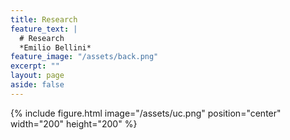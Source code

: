 ```yaml
---
title: Research
feature_text: |
  # Research
  *Emilio Bellini*
feature_image: "/assets/back.png"
excerpt: ""
layout: page
aside: false
---
```


{% include figure.html image="/assets/uc.png" position="center" width="200" height="200" %}
